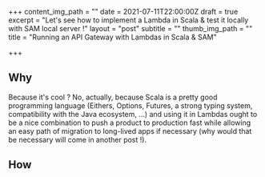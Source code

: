 +++
content_img_path = ""
date = 2021-07-11T22:00:00Z
draft = true
excerpt = "Let's see how to implement a Lambda in Scala & test it locally with SAM local server !"
layout = "post"
subtitle = ""
thumb_img_path = ""
title = "Running an API Gateway with Lambdas in Scala & SAM"

+++
## Why

Because it's cool ? No, actually, because Scala is a pretty good programming language (Eithers, Options, Futures, a strong typing system, compatibility with the Java ecosystem, ...) and using it in Lambdas ought to be a nice combination to push a product to production fast while allowing an easy path of migration to long-lived apps if necessary (why would that be necessary will come in another post !).

## How